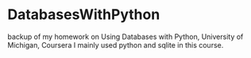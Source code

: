 # DatabasesWithPython
backup of my homework on Using Databases with Python, University of Michigan, Coursera
I mainly used python and sqlite in this course.
